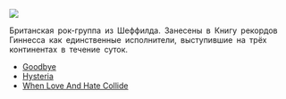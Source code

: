 ![](/songs/def/Def%20Leppard/def_leppard.jpg)  

Британская рок-группа из Шеффилда. Занесены в Книгу рекордов Гиннесса как единственные исполнители, выступившие на трёх континентах в течение суток.

* [Goodbye](/songs/def/Def%20Leppard/Goodbye)
* [Hysteria](/songs/def/Def%20Leppard/Hysteria)
* [When Love And Hate Collide](/songs/def/Def%20Leppard/When%20Love%20And%20Hate%20Collide)